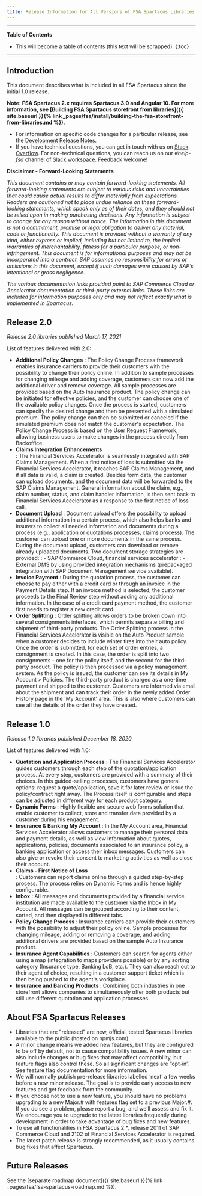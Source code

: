 ```yaml
---
title: Release Information for All Versions of FSA Spartacus Libraries
---
```


***

**Table of Contents**

- This will become a table of contents (this text will be scrapped).
{:toc}

***

## Introduction

This document describes what is included in all FSA Spartacus since the initial 1.0 release. 

**Note: FSA Spartacus 2.x requires Spartacus 3.0 and Angular 10. For more information, see [Building FSA Spartacus storefront from libraries]({{ site.baseurl }}{% link _pages/fsa/install/building-the-fsa-storefront-from-libraries.md %}).**

- For information on specific code changes for a particular release, see the [Development Release Notes](https://github.com/SAP/spartacus-financial-services-accelerator/releases).
- If you have technical questions, you can get in touch with us on [Stack Overflow](https://stackoverflow.com/questions/tagged/spartacus-storefront). For non-technical questions, you can reach us on our *#help-fsa* channel of [Slack workspace](https://join.slack.com/t/spartacus-storefront/shared_invite/zt-jekftqo0-HP6xt6IF~ffVB2cGG66fcQ). Feedback welcome!

**Disclaimer - Forward-Looking Statements**

*This document contains or may contain forward-looking statements. All forward-looking statements are subject to various risks and uncertainties that could cause actual results to differ materially from expectations. Readers are cautioned not to place undue reliance on these forward-looking statements, which speak only as of their dates, and they should not be relied upon in making purchasing decisions. Any information is subject to change for any reason without notice. The information in this document is not a commitment, promise or legal obligation to deliver any material, code or functionality. This document is provided without a warranty of any kind, either express or implied, including but not limited to, the implied warranties of merchantability, fitness for a particular purpose, or non-infringement. This document is for informational purposes and may not be incorporated into a contract. SAP assumes no responsibility for errors or omissions in this document, except if such damages were caused by SAP’s intentional or gross negligence.*

*The various documentation links provided point to SAP Commerce Cloud or Accelerator documentation or third-party external links. These links are included for information purposes only and may not reflect exactly what is implemented in Spartacus.*

## Release 2.0
*Release 2.0 libraries published March 17, 2021*
  
List of features delivered with 2.0:
- **Additional Policy Changes**
 : The Policy Change Process framework enables insurance carriers to provide their customers with the possibility to change their policy online. In addition to sample processes for changing mileage and adding coverage, customers can now add the additional driver and remove coverage. All sample processes are provided based on the Auto Insurance product.  The policy change can be initiated for effective policies, and the customer can choose one of the available policy changes. Once the process is started, customers can specify the desired change and then be presented with a simulated premium. The policy change can then be submitted or canceled if the simulated premium does not match the customer's expectation. The Policy Change Process is based on the User Request Framework, allowing business users to make changes in the process directly from Backoffice.  
- **Claims Integration Enhancements**  
  : The Financial Services Accelerator is seamlessly integrated with SAP Claims Management. When a first notice of loss is submitted via the Financial Services Accelerator, it reaches SAP Claims Management, and if all data is valid, a claim is created. Besides form data, the customer can upload documents, and the document data will be forwarded to the SAP Claims Management. General information about the claim, e.g., claim number, status, and claim handler information, is then sent back to Financial Services Accelerator as a response to the first notice of loss call.  
- **Document Upload**
 : Document upload offers the possibility to upload additional information in a certain process, which also helps banks and insurers to collect all needed information and documents during a process (e.g., application or quotations processes, claims process). The customer can upload one or more documents in the same process. During the document upload, customers can download or remove already uploaded documents. Two document storage strategies are provided:
    : - SAP Commerce Cloud, financial services accelerator
    : - External DMS by using provided integration mechanisms (prepackaged integration with SAP Document Management service available).
- **Invoice Payment**
  : During the quotation process, the customer can choose to pay either with a credit card or through an invoice in the Payment Details step. If an invoice method is selected, the customer proceeds to the Final Review step without adding any additional information. In the case of a credit card payment method, the customer first needs to register a new credit card.  
- **Order Splitting**
  : Order splitting allows orders to be broken down into several consignments interfaces, which permits separate billing and shipment of third-party products. The Order Splitting process in the Financial Services Accelerator is visible on the Auto Product sample when a customer decides to include winter tires into their auto policy. Once the order is submitted, for each set of order entries, a consignment is created. In this case, the order is split into two consignments - one for the policy itself, and the second for the third-party product. The policy is then processed via a policy management system. As the policy is issued, the customer can see its details in My Account > Policies. The third-party product is charged as a one-time payment and shipped to the customer. Customers are informed via email about the shipment and can track their order in the newly added Order History page in the 'My Account' area. This is also where customers can see all the details of the order they have created.  


## Release 1.0
*Release 1.0 libraries published December 18, 2020* 

List of features delivered with 1.0:
- **Quotation and Application Process**
 : The Financial Services Accelerator guides customers through each step of the quotation/application process. At every step, customers are provided with a summary of their choices. In this guided-selling processes, customers have general options: request a quote/application, save it for later review or issue the policy/contract right away. The Process itself is configurable and steps can be adjusted in different way for each product category.  
- **Dynamic Forms**
 : Highly flexible and secure web forms solution that enable customer to collect, store and transfer data provided by a customer during his engagement. 
- **Insurance & Banking My Account**
  : In the My Account area, Financial Services Accelerator allows customers to manage their personal data and payment details, as well as view information about quotes, applications, policies, documents associated to an insurance policy, a banking application or access their inbox messages. Customers can also give or revoke their consent to marketing activities as well as close their account.
- **Claims - First Notice of Loss**  
  : Customers can report claims online through a guided step-by-step process. The process relies on Dynamic Forms and is hence highly configurable.
- **Inbox**
  : All messages and documents provided by a financial service institution are made available to the customer via the Inbox in My Account. All messages can be grouped according to their content, sorted, and then displayed in different tabs.
- **Policy Change Process**
  : Insurance carriers can provide their customers with the possibility to adjust their policy online. Sample processes for changing mileage, adding or removing a coverage, and adding additional drivers are provided based on the sample Auto Insurance product.
- **Insurance Agent Capabilities**
  : Customers can search for agents either using a map (integration to maps providers possible) or by any sorting category (Insurance type, Banking LoB, etc.). They can also reach out to their agent of choice, resulting in a customer support ticket which is then being pushed to the agent's workplace.
- **Insurance and Banking Products**
  : Combining both industries in one storefront allows companies to simultaneously offer both products but still use different quotation and application processes.


## About FSA Spartacus Releases

- Libraries that are "released" are new, official, tested Spartacus libraries available to the public (hosted on npmjs.com).
- A minor change means we added new features, but they are configured to be off by default, not to cause compatibility issues. A new minor can also include changes or bug fixes that may affect compatibility, but feature flags also control these. So all significant changes are “opt-in”. See feature flag documentation for more information.
- We will normally publish pre-release libraries labelled ‘next’ a few weeks before a new minor release. The goal is to provide early access to new features and get feedback from the community.
- If you choose not to use a new feature, you should have no problems upgrading to a new Major.# with features flag set to a previous Major.#. If you do see a problem, please report a bug, and we’ll assess and fix it. We encourage you to upgrade to the latest libraries frequently during development in order to take advantage of bug fixes and new features.
- To use all functionalities in FSA Spartacus 2.*, release 2011 of SAP Commerce Cloud and 2102 of Financial Services Accelerator is required.
- The latest patch release is strongly recommended, as it usually contains bug fixes that affect Spartacus.

## Future Releases

See the [separate roadmap document]({{ site.baseurl }}{% link _pages/fsa/fsa-spartacus-roadmap.md %}).

